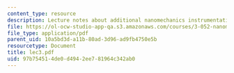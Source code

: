 ```yaml
---
content_type: resource
description: Lecture notes about additional nanomechanics instrumentation components.
file: https://ol-ocw-studio-app-qa.s3.amazonaws.com/courses/3-052-nanomechanics-of-materials-and-biomaterials-spring-2007/97b754514de0d4942ee781964c342ab0_lec3.pdf
file_type: application/pdf
parent_uid: 10a5bd3d-a11b-80ad-3d96-ad9fb4750e5b
resourcetype: Document
title: lec3.pdf
uid: 97b75451-4de0-d494-2ee7-81964c342ab0
---
```

